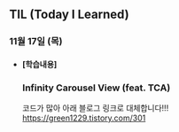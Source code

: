 ## TIL (Today I Learned)

### 11월 17일 (목)

- #### [학습내용]

  ### Infinity Carousel View (feat. TCA)
  코드가 많아 아래 블로그 링크로 대체합니다!!!        
  https://green1229.tistory.com/301

    
